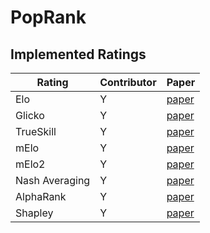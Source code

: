 # PopRank


## Implemented Ratings
| Rating | Contributor | Paper |
|---|---|---|
| Elo |  Y | [paper](ref)|
| Glicko |  Y | [paper](ref)|
| TrueSkill |  Y | [paper](ref)|
| mElo |  Y | [paper](ref)|
| mElo2 |  Y | [paper](ref)|
| Nash Averaging |  Y | [paper](ref)|
| AlphaRank |  Y | [paper](ref)|
| Shapley |  Y | [paper](ref)|
